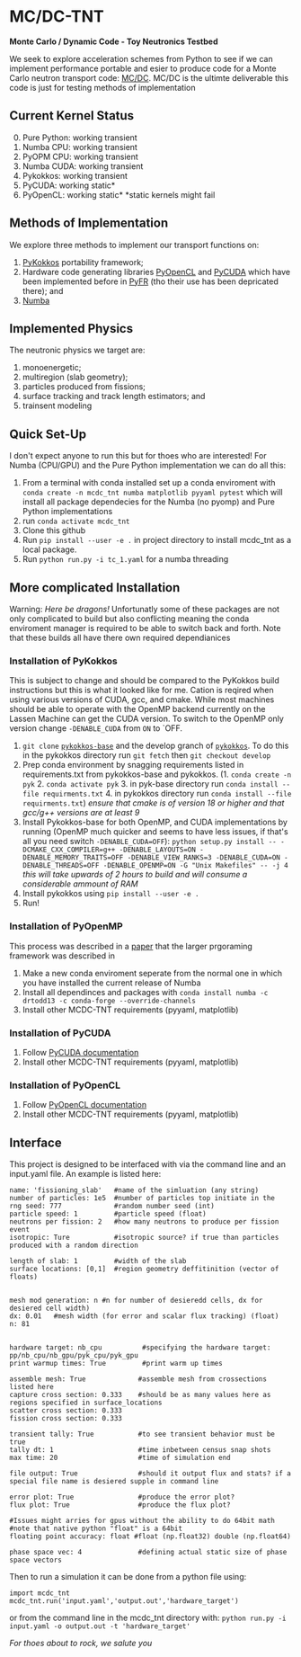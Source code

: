 # MC/DC-TNT
**Monte Carlo / Dynamic Code - Toy Neutronics Testbed**

We seek to explore acceleration schemes from Python to see if we can implement performance portable and esier to produce code for a Monte Carlo neutron transport code: [MC/DC](https://github.com/CEMeNT-PSAAP/MCDC). MC/DC is the ultimte deliverable this code is just for testing methods of implementation

## Current Kernel Status
0. Pure Python: working transient
1. Numba CPU: working transient
2. PyOPM CPU: working transient
3. Numba CUDA: working transient
4. Pykokkos: working transient
5. PyCUDA: working static* 
6. PyOpenCL: working static*
*static kernels might fail

## Methods of Implementation
We explore three methods to implement our transport functions on:
1. [PyKokkos](https://github.com/kokkos/pykokkos) portability framework;
2. Hardware code generating libraries [PyOpenCL](https://documen.tician.de/pyopencl/) and [PyCUDA](https://wiki.tiker.net/PyCuda/Installation/Linux/) which have been implemented before in  [PyFR](https://github.com/PyFR/PyFR) (tho their use has been depricated there); and
3. [Numba](https://numba.pydata.org/)

## Implemented Physics
The neutronic physics we target are:
1. monoenergetic;
2. multiregion (slab geometry);
3. particles produced from fissions;
4. surface tracking and track length estimators; and
5. trainsent modeling

## Quick Set-Up
I don't expect anyone to run this but for thoes who are interested! For Numba (CPU/GPU) and the Pure Python implementation we can do all this:
1. From a terminal with conda installed set up a conda enviroment with `conda create -n mcdc_tnt numba matplotlib pyyaml pytest` which will install all package dependecies for the Numba (no pyomp) and Pure Python implementations
2. run `conda activate mcdc_tnt`
3. Clone this github 
4. Run `pip install --user -e .` in project directory to install mcdc_tnt as a local package.
5. Run `python run.py -i tc_1.yaml` for a numba threading 

## More complicated Installation
Warning: *Here be dragons!* Unfortunatly some of these packages are not only complicated to build but also conflicting meaning the conda enviroment manager is required to be able to switch back and forth. Note that these builds all have there own required dependianices

### Installation of PyKokkos
This is subject to change and should be compared to the PyKokkos build instructions but this is what it looked like for me. Cation is reqired when using various versions of CUDA, gcc, and cmake. While most machines should be able to operate with the OpenMP backend currently on the Lassen Machine can get the CUDA version. To switch to the OpenMP only version change  `-DENABLE_CUDA` from `ON` to `OFF.

1. `git clone` [`pykokkos-base`](https://github.com/kokkos/pykokkos-base) and the develop granch of [`pykokkos`](github.com/kokkos/pykokkos). To do this in the pykokkos directory run `git fetch` then `git checkout develop`
2. Prep conda environment by snagging requirements listed in requirements.txt from pykokkos-base and pykokkos. (1. `conda create -n pyk` 2. `conda activate pyk` 3. in pyk-base directory run `conda install --file requirments.txt` 4. in pykokkos directory run `conda install --file requirments.txt`) *ensure that cmake is of version 18 or higher and that gcc/g++ versions are at least 9*
3. Install Pykokkos-base for both OpenMP, and CUDA implementations by running (OpenMP much quicker and seems to have less issues, if that's all you need switch `-DENABLE_CUDA=OFF`):
`python setup.py install -- -DCMAKE_CXX_COMPILER=g++ -DENABLE_LAYOUTS=ON -DENABLE_MEMORY_TRAITS=OFF -DENABLE_VIEW_RANKS=3 -DENABLE_CUDA=ON -DENABLE_THREADS=OFF -DENABLE_OPENMP=ON -G "Unix Makefiles" -- -j 4` *this will take upwards of 2 hours to build and will consume a considerable ammount of RAM*
4. Install pykokkos using `pip install --user -e .`
5. Run!

### Installation of PyOpenMP
This process was described in a [paper](https://ieeexplore.ieee.org/document/9658236) that the larger prgoraming framework was described in
1. Make a new conda enviroment seperate from the normal one in which you have installed the current release of Numba
2. Install all dependinces and packages with `conda install numba -c drtodd13 -c conda-forge --override-channels`
3. Install other MCDC-TNT requirements (pyyaml, matplotlib)

### Installation of PyCUDA
1. Follow [PyCUDA documentation](https://wiki.tiker.net/PyCuda/Installation/Linux/)
2. Install other MCDC-TNT requirements (pyyaml, matplotlib)

### Installation of PyOpenCL
1. Follow [PyOpenCL documentation](https://documen.tician.de/pyopencl/misc.html)
2. Install other MCDC-TNT requirements (pyyaml, matplotlib)


## Interface
This project is designed to be interfaced with via the command line and an input.yaml file. An example is listed here:

```
name: 'fissioning_slab'   #name of the simluation (any string)
number of particles: 1e5  #number of particles top initiate in the 
rng seed: 777             #random number seed (int)
particle speed: 1         #particle speed (float)
neutrons per fission: 2   #how many neutrons to produce per fission event
isotropic: Ture           #isotropic source? if true than particles produced with a random direction

length of slab: 1         #width of the slab
surface locations: [0,1]  #region geometry deffitinition (vector of floats)


mesh mod generation: n #n for number of desieredd cells, dx for desiered cell width)
dx: 0.01   #mesh width (for error and scalar flux tracking) (float)
n: 81


hardware target: nb_cpu          #specifying the hardware target: pp/nb_cpu/nb_gpu/pyk_cpu/pyk_gpu
print warmup times: True         #print warm up times

assemble mesh: True             #assemble mesh from crossections listed here
capture cross section: 0.333    #should be as many values here as regions specified in surface_locations
scatter cross section: 0.333
fission cross section: 0.333

transient tally: True           #to see transient behavior must be true
tally dt: 1                     #time inbetween census snap shots
max time: 20                    #time of simulation end

file output: True               #should it output flux and stats? if a special file name is desiered supple in command line

error plot: True                #produce the error plot?
flux plot: True                 #produce the flux plot?

#Issues might arries for gpus without the ability to do 64bit math
#note that native python "float" is a 64bit
floating point accuracy: float #float (np.float32) double (np.float64)

phase space vec: 4              #defining actual static size of phase space vectors

```

Then to run a simulation it can be done from a python file using:
```
import mcdc_tnt
mcdc_tnt.run('input.yaml','output.out','hardware_target')
```

or from the command line in the mcdc_tnt directory with:
`python run.py -i input.yaml -o output.out -t 'hardware_target'`


*For thoes about to rock, we salute you*
